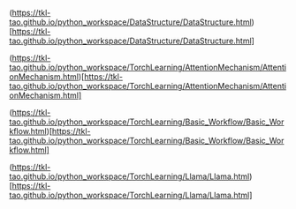 (https://tkl-tao.github.io/python_workspace/DataStructure/DataStructure.html)[https://tkl-tao.github.io/python_workspace/DataStructure/DataStructure.html]

(https://tkl-tao.github.io/python_workspace/TorchLearning/AttentionMechanism/AttentionMechanism.html)[https://tkl-tao.github.io/python_workspace/TorchLearning/AttentionMechanism/AttentionMechanism.html]

(https://tkl-tao.github.io/python_workspace/TorchLearning/Basic_Workflow/Basic_Workflow.html)[https://tkl-tao.github.io/python_workspace/TorchLearning/Basic_Workflow/Basic_Workflow.html]

(https://tkl-tao.github.io/python_workspace/TorchLearning/Llama/Llama.html)[https://tkl-tao.github.io/python_workspace/TorchLearning/Llama/Llama.html]